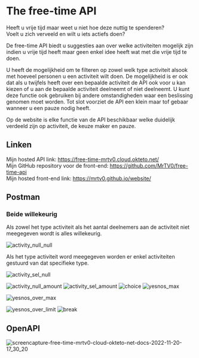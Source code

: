 # The free-time API

Heeft u vrije tijd maar weet u niet hoe deze nuttig te spenderen?  
Voelt u zich verveeld en wilt u iets actiefs doen?

De free-time API biedt u suggesties aan over welke activiteiten mogelijk zijn indien u vrije tijd heeft maar geen enkel idee heeft wat met die vrije tijd te doen.

U heeft de mogelijkheid om te filteren op zowel welk type activiteit alsook met hoeveel personen u een activiteit wilt doen. De mogelijkheid is er ook dat als u twijfels heeft over een bepaalde activiteit de API ook voor u kan kiezen of u aan de bepaalde activiteit deelneemt of niet deelneemt. U kunt deze functie ook gebruiken bij andere omstandigheden waar een beslissing genomen moet worden. Tot slot voorziet de API een klein maar tof gebaar wanneer u een pauze nodig heeft.

Op de website is elke functie van de API beschikbaar welke duidelijk verdeeld zijn op activiteit, de keuze maker en pauze.

## Linken

Mijn hosted API link: https://free-time-mrtv0.cloud.okteto.net/  
Mijn GitHub repository voor de front-end: https://github.com/MrTV0/free-time-api  
Mijn hosted front-end link: https://mrtv0.github.io/website/

## Postman
### Beide willekeurig
Als zowel het type activiteit als het aantal deelnemers aan de activiteit niet meegegeven wordt is alles willekeurig.

![activity_null_null](https://user-images.githubusercontent.com/57659923/202915866-9cae796a-f2b4-4849-a06b-d32db56de9bd.png)

Als het type activiteit word meegegeven worden er enkel activiteiten gestuurd van dat specifieke type.

![activity_sel_null](https://user-images.githubusercontent.com/57659923/202915870-b9cccc6a-e9ea-4b26-b196-4d789db8e805.png)

![activity_null_amount](https://user-images.githubusercontent.com/57659923/202915873-51f9747f-892a-4955-ade4-c6b4a050ce72.png)
![activity_sel_amount](https://user-images.githubusercontent.com/57659923/202915878-0194305d-2053-430f-bade-e8ed85f939d1.png)
![choice](https://user-images.githubusercontent.com/57659923/202915882-313317cd-3262-4a36-88a5-aff035da4215.png)
![yesnos_max](https://user-images.githubusercontent.com/57659923/202915886-4806c43e-098c-4f95-b6a3-dec5edcbc685.png)

![yesnos_over_max](https://user-images.githubusercontent.com/57659923/202915895-a982d5bf-ecc6-4300-b920-2c3f848fada4.png)

![yesnos_over_limit](https://user-images.githubusercontent.com/57659923/202915898-5691e27a-cc43-4686-8fdd-eb12d9f9a932.png)
![break](https://user-images.githubusercontent.com/57659923/202915900-58b6b3cb-3d1c-4e6e-8766-027c91faaf7b.png)

## OpenAPI

![screencapture-free-time-mrtv0-cloud-okteto-net-docs-2022-11-20-17_30_20](https://user-images.githubusercontent.com/57659923/202914805-84bae13b-4f07-44c4-bc85-039da6032f83.png)
